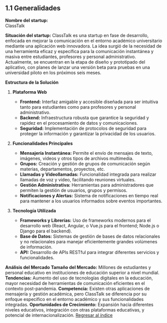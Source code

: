 ## 1.1 Generalidades
**Nombre del startup:**  
ClassTalk

**Situación del startup:** 
ClassTalk es una startup en fase de desarrollo, enfocada en mejorar la comunicación en el entorno académico universitario mediante una aplicación web innovadora. La idea surgió de la necesidad de una herramienta eficaz y específica para la comunicación instantánea y masiva entre estudiantes, profesores y personal administrativo. Actualmente, se encuentran en la etapa de diseño y prototipado del aplicativo, con planes de lanzar una versión beta para pruebas en una universidad piloto en los próximos seis meses.

**Estructura de la Solución**
1. **Plataforma Web**
   - **Frontend:** Interfaz amigable y accesible diseñada para ser intuitiva tanto para estudiantes como para profesores y personal administrativo.
   - **Backend:** Infraestructura robusta que garantice la seguridad y rapidez en el procesamiento de datos y comunicaciones.
   - **Seguridad:** Implementación de protocolos de seguridad para proteger la información y garantizar la privacidad de los usuarios.

2. **Funcionalidades Principales**
   - **Mensajería Instantánea:** Permite el envío de mensajes de texto, imágenes, videos y otros tipos de archivos multimedia.
   - **Grupos:** Creación y gestión de grupos de comunicación según materias, departamentos, proyectos, etc.
   - **Llamadas y Videollamadas:** Funcionalidad integrada para realizar llamadas de voz y video, facilitando reuniones virtuales.
   - **Gestión Administrativa:** Herramientas para administradores que permiten la gestión de usuarios, grupos y permisos.
   - **Notificaciones y Alertas:** Sistema de notificaciones en tiempo real para mantener a los usuarios informados sobre eventos importantes.

3. **Tecnología Utilizada**
   - **Frameworks y Librerías:** Uso de frameworks modernos para el desarrollo web (React, Angular, o Vue.js para el frontend; Node.js o Django para el backend).
   - **Base de Datos:** Sistemas de gestión de bases de datos relacionales y no relacionales para manejar eficientemente grandes volúmenes de información.
   - **API:** Desarrollo de APIs RESTful para integrar diferentes servicios y funcionalidades.

**Análisis del Mercado**
**Tamaño del Mercado:** Millones de estudiantes y personal educativo en instituciones de educación superior a nivel mundial.
**Tendencias:** Aumento del uso de tecnologías digitales en la educación, mayor necesidad de herramientas de comunicación eficientes en el contexto post-pandemia.
**Competencia:** Existen otras aplicaciones de mensajería y gestión académica, pero ClassTalk se diferencia por su enfoque específico en el entorno académico y sus funcionalidades integradas.
**Oportunidades de Crecimiento:** Expansión hacia diferentes niveles educativos, integración con otras plataformas educativas, y potencial de internacionalización.
[Regresar al índice](../../README.md)